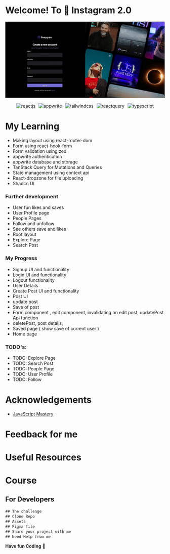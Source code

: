 # Welcome! To 👋 Instagram 2.0

  <p align="left"> <a href="https://instagram-bxnkrpmfi-gauravs-projects-a90941d1.vercel.app/" target="_blank" rel="noreferrer"> <img src="./public/assets//images//banner.png" alt="banner" /></a> </p>

  <div style='display: flex; justify-content: center; gap: 10px; flex-wrap: wrap'> 
    <img src="https://img.shields.io/badge/-React_JS-black?style=for-the-badge&logoColor=white&logo=react&color=61DAFB" alt="reactjs" />
    <img src="https://img.shields.io/badge/-Appwrite-black?style=for-the-badge&logoColor=white&logo=appwrite&color=FD366E" alt="appwrite" />
    <img src="https://img.shields.io/badge/-Tailwind_CSS-black?style=for-the-badge&logoColor=white&logo=tailwindcss&color=06B6D4" alt="tailwindcss" />
    <img src="https://img.shields.io/badge/-React_Query-black?style=for-the-badge&logoColor=white&logo=reactquery&color=FF4154" alt="reactquery" />
    <img src="https://img.shields.io/badge/-Typescript-black?style=for-the-badge&logoColor=white&logo=typescript&color=3178C6" alt="typescript" />
  </div>

# My Learning

- Making layout using react-router-dom
- Form using react-hook-form
- Form validation using zod
- appwrite authentication
- appwrite database and storage
- TanStack Query for Mutations and Queries
- State management using context api 
- React-dropzone for file uploading
- Shadcn UI

### Further development

- User fun likes and saves 
- User Profile page
- People Pages 
- Follow and unfollow
- See others save and likes
- Root layout 
- Explore Page
- Search Post

### My Progress

-  Signup UI and functionality
-  Login UI and functionality
-  Logout functionality
-  User Details 
-  Create Post UI and functionality
-  Post UI 
-  update post 
-  Save of post 
-  Form component , edit component, invalidating on edit post, updatePost Api function
- deletePost, post details, 
- Saved page ( show save of current user )
- Home page


### TODO's: 

  - TODO: Explore Page
  - TODO: Search Post
  - TODO: People Page
  - TODO: User Profile
  - TODO: Follow

# Acknowledgements 
- [JavaScript Mastery]('https://youtu.be/_W3R2VwRyF4?si=4WSsg16rxEsbIUV-')


# Feedback for me

# Useful Resources

# Course

## For Developers

    ## The challenge
    ## Clone Repo
    ## Assets
    ## Figma file
    ## Share your project with me
    ## Need Help from me

**Have fun Coding 🚀**
